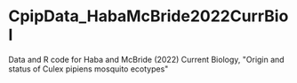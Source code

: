 # CpipData_HabaMcBride2022CurrBiol
Data and R code for Haba and McBride (2022) Current Biology, "Origin and status of Culex pipiens mosquito ecotypes"
